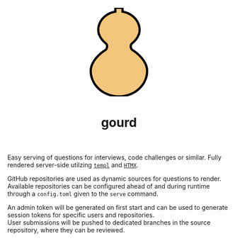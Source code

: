 <p align="center">
  <img width="200" src="/internal/static/gourd_ylw.svg">
</p>


<h1 align="center">gourd</h1>

<br><br>
Easy serving of questions for interviews, code challenges or similar. Fully rendered server-side utilzing [`templ`](https://github.com/a-h/templ) and [`HTMX`](https://github.com/bigskysoftware/htmx).<br>

GitHub repositories are used as dynamic sources for questions to render.<br>
Available repositories can be configured ahead of and during runtime through a `config.toml` given to the `serve` command.<br>

An admin token will be generated on first start and can be used to generate session tokens for specific users and repositories.<br>
User submissions will be pushed to dedicated branches in the source repository, where they can be reviewed.

